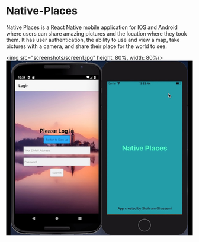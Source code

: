 # Native-Places
Native Places is a React Native mobile application for IOS and Android where users can share amazing pictures and the location where they took them. It has user authentication, the ability to use and view a map, take pictures with a camera, and share their place for the world to see.

<img src="screenshots/screen1.jpg" height: 80%, width: 80%/>
<br>
<img src="screenshots/screen2.jpg"/>
<br><br>
